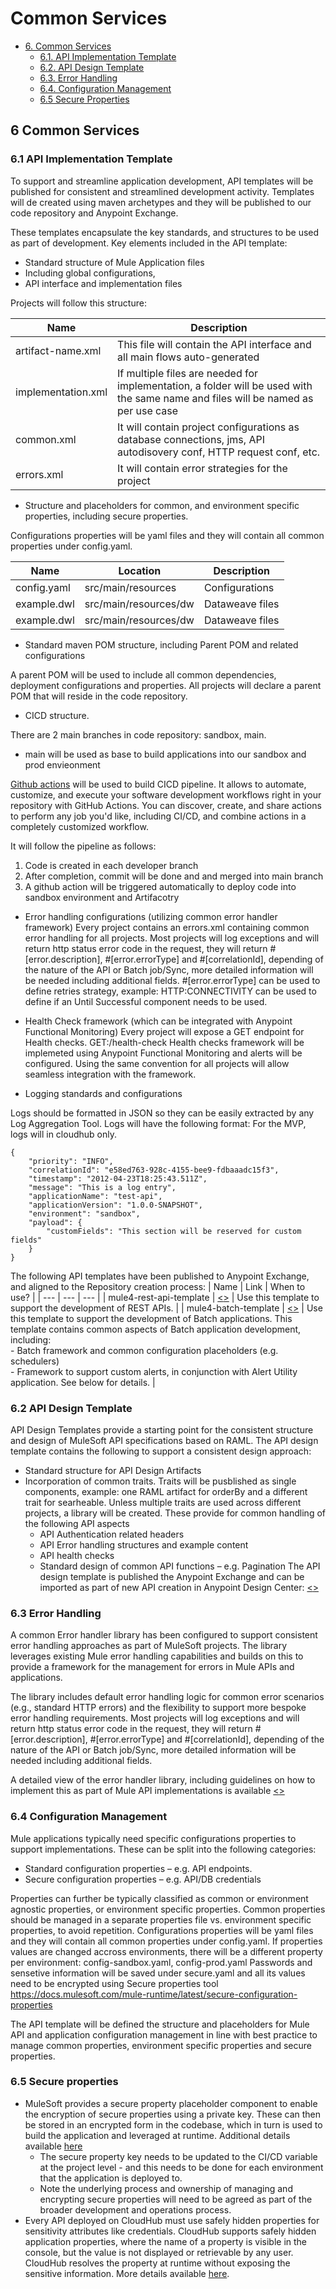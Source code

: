 # Common Services

- [6. Common Services](#common-services)
    - [6.1. API Implementation Template](#61-api-implementation-template)
    - [6.2. API Design Template](#62-api-design-template)
    - [6.3. Error Handling](#63-error-handling)
    - [6.4. Configuration Management](#64-configuration-management)
    - [6.5 Secure Properties](#65-secure-properties)

## 6 Common Services

<Provide details of common services that will be configured to standardize and streamline Mule application development and delivery>

### 6.1 API Implementation Template

To support and streamline application development, API templates will be published for consistent and streamlined development activity. Templates will de created using maven archetypes and they will be published to our code repository and Anypoint Exchange.

These templates encapsulate the key standards, and structures to be used as part of development. Key elements included in the API template:
- Standard structure of Mule Application files
- Including global configurations,
- API interface and implementation files

Projects will follow this structure:

| Name | Description |
| --- | --- |
| artifact-name.xml | This file will contain the API interface and all main flows auto-generated |
| implementation.xml| If multiple files are needed for implementation, a folder will be used with the same name and files will be named as per use case|
| common.xml | It will contain project configurations as database connections, jms, API autodisovery conf, HTTP request conf, etc. |
| errors.xml | It will contain error strategies for the project|


- Structure and placeholders for common, and environment specific properties, including secure properties.

Configurations properties will be yaml files and they will contain all common properties under config.yaml. 

| Name | Location | Description |
| --- | --- | --- |
| config.yaml | src/main/resources | Configurations |
| example.dwl | src/main/resources/dw | Dataweave files |
| example.dwl | src/main/resources/dw | Dataweave files |

- Standard maven POM structure, including Parent POM and related configurations

A parent POM will be used to include all common dependencies, deployment configurations and properties. All projects will declare a parent POM that will reside in the code repository.

- CICD structure.

There are 2 main branches in code repository: sandbox, main.
- main will be used as base to build applications into our sandbox and prod envieonment

[Github actions](https://docs.github.com/es/actions)  will be used to build CICD pipeline. It allows to automate, customize, and execute your software development workflows right in your repository with GitHub Actions. You can discover, create, and share actions to perform any job you'd like, including CI/CD, and combine actions in a completely customized workflow.



It will follow the pipeline as follows:

1. Code is created in each developer branch
2. After completion, commit will be done and and merged into main branch
3. A github action will be triggered automatically to deploy code into sandbox environment and Artifacotry


- Error handling configurations (utilizing common error handler framework)
Every project contains an errors.xml containing common error handling for all projects. Most projects will log exceptions and will return http status error code in the request, they will return #[error.description], #[error.errorType] and #[correlationId], depending of the nature of the API or Batch job/Sync, more detailed information will be needed including additional fields. #[error.errorType] can be used to define retries strategy, example: HTTP:CONNECTIVITY can be used to define if an Until Successful component needs to be used.

- Health Check framework (which can be integrated with Anypoint Functional Monitoring)
Every project will expose a GET endpoint for Health checks.
GET:/health-check
Health checks framework will be implemeted using Anypoint Functional Monitoring and alerts will be configured. Using the same convention for all projects will allow seamless integration with the framework.

- Logging standards and configurations

Logs should be formatted in JSON so they can be easily extracted by any Log Aggregation Tool. Logs will have the following format:
For the MVP, logs will in cloudhub only.
```
{
    "priority": "INFO",
    "correlationId": "e58ed763-928c-4155-bee9-fdbaaadc15f3",
    "timestamp": "2012-04-23T18:25:43.511Z",
    "message": "This is a log entry",
    "applicationName": "test-api",
    "applicationVersion": "1.0.0-SNAPSHOT",
    "environment": "sandbox",
    "payload": {
        "customFields": "This section will be reserved for custom fields"
    }
}
```


The following API templates have been published to Anypoint Exchange, and aligned to the Repository creation process: 
| Name | Link | When to use? |
| --- | --- | --- |
| mule4-rest-api-template | [<<LINK>>](link) | Use this template to support the development of REST APIs. |
| mule4-batch-template | [<<LINK>>](link) | Use this template to support the development of Batch applications. This template contains common aspects of Batch application development, including: <br> - Batch framework and common configuration placeholders (e.g. schedulers) <br> - Framework to support custom alerts, in conjunction with Alert Utility application. See below for details. |

### 6.2 API Design Template

API Design Templates provide a starting point for the consistent structure and design of MuleSoft API specifications based on RAML. The API design template contains the following to support a consistent design approach: 
- Standard structure for API Design Artifacts
- Incorporation of common traits. Traits will be pusblished as single components, example: one RAML artifact for orderBy and a different trait for searheable. Unless multiple traits are used across different projects, a library will be created.  These provide for common handling of the following API aspects
    - API Authentication related headers
    - API Error handling structures and example content
    - API health checks
    - Standard design of common API functions – e.g. Pagination
The API design template is published the Anypoint Exchange and can be imported as part of new API creation in Anypoint Design Center: [<<LINK TO API DESIGN TEMPLATE>>](link)

### 6.3 Error Handling

A common Error handler library has been configured to support consistent error handling approaches as part of MuleSoft projects. The library leverages existing Mule error handling capabilities and builds on this to provide a framework for the management for errors in Mule APIs and applications. 

The library includes default error handling logic for common error scenarios (e.g., standard HTTP errors) and the flexibility to support more bespoke error handling requirements. Most projects will log exceptions and will return http status error code in the request, they will return #[error.description], #[error.errorType] and #[correlationId], depending of the nature of the API or Batch job/Sync, more detailed information will be needed including additional fields.

A detailed view of the error handler library, including guidelines on how to implement this as part of Mule API implementations is available [<<HERE>>](link)

### 6.4 Configuration Management

Mule applications typically need specific configurations properties to support implementations. These can be split into the following categories:
- Standard configuration properties – e.g. API endpoints. 
- Secure configuration properties – e.g. API/DB credentials

Properties can further be typically classified as common or environment agnostic properties, or environment specific properties. Common properties should be managed in a separate properties file vs. environment specific properties, to avoid repetition.
Configurations properties will be yaml files and they will contain all common properties under config.yaml. If properties values are changed accross environments, there will be a different property per environment: config-sandbox.yaml, config-prod.yaml
Passwords and sensetive information will be saved under secure.yaml and all its values need to be encrypted using Secure properties tool
https://docs.mulesoft.com/mule-runtime/latest/secure-configuration-properties

The API template will be defined the structure and placeholders for Mule API and application configuration management in line with best practice to manage common properties, environment specific properties and secure properties. 

### 6.5 Secure properties

- MuleSoft provides a secure property placeholder component to enable the encryption of secure properties using a private key. These can then be stored in an encrypted form in the codebase, which in turn is used to build the application and leveraged at runtime. Additional details available [here](link)
    - The secure property key needs to be updated to the CI/CD variable at the project level - and this needs to be done for each environment that the application is deployed to.
    - Note the underlying process and ownership of managing and encrypting secure properties will need to be agreed as part of the broader development and operations process. 
- Every API deployed on CloudHub must use safely hidden properties for sensitivity attributes like credentials. CloudHub supports safely hidden application properties, where the name of a property is visible in the console, but the value is not displayed or retrievable by any user. CloudHub resolves the property at runtime without exposing the sensitive information. More details available [here](link).
